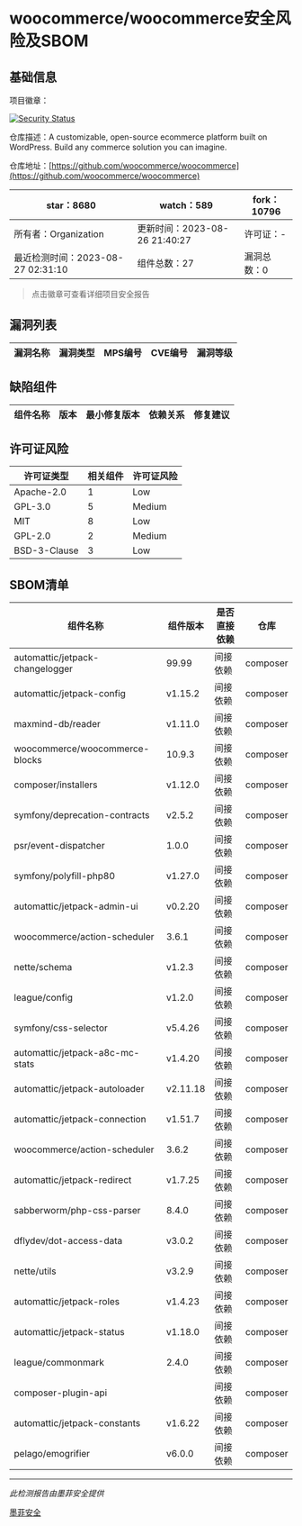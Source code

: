 # woocommerce/woocommerce安全风险及SBOM

## 基础信息

项目徽章：

[![Security Status](https://www.murphysec.com/platform3/v31/badge/1695503747714019328.svg)](https://www.murphysec.com/console/report/1694416112174133248/1695503747714019328)

仓库描述：A customizable, open-source ecommerce platform built on WordPress. Build any commerce solution you can imagine.

仓库地址：[https://github.com/woocommerce/woocommerce](https://github.com/woocommerce/woocommerce)

| star：8680 | watch：589 | fork：10796 |
| ----------- | -------------- | ------------ |
| 所有者：Organization | 更新时间：2023-08-26 21:40:27 | 许可证：- |
| 最近检测时间：2023-08-27 02:31:10 | 组件总数：27 | 漏洞总数：0 |

> 点击徽章可查看详细项目安全报告



## 漏洞列表

| 漏洞名称 | 漏洞类型 | MPS编号 | CVE编号 | 漏洞等级 |
| ------- | ------ | ------- | ------ | ----- |





## 缺陷组件

| 组件名称 | 版本 | 最小修复版本 | 依赖关系 | 修复建议 |
| -------- | ---- | ------------ | -------- | -------- |





## 许可证风险

| 许可证类型 | 相关组件 | 许可证风险 |
| ---------- | -------- | ---------- |
|Apache-2.0|1|Low|
|GPL-3.0|5|Medium|
|MIT|8|Low|
|GPL-2.0|2|Medium|
|BSD-3-Clause|3|Low|




## SBOM清单

| 组件名称 | 组件版本 | 是否直接依赖 | 仓库 |
| -------- | -------- | ------------ | ---- |
|automattic/jetpack-changelogger|99.99|间接依赖|composer|
|automattic/jetpack-config|v1.15.2|间接依赖|composer|
|maxmind-db/reader|v1.11.0|间接依赖|composer|
|woocommerce/woocommerce-blocks|10.9.3|间接依赖|composer|
|composer/installers|v1.12.0|间接依赖|composer|
|symfony/deprecation-contracts|v2.5.2|间接依赖|composer|
|psr/event-dispatcher|1.0.0|间接依赖|composer|
|symfony/polyfill-php80|v1.27.0|间接依赖|composer|
|automattic/jetpack-admin-ui|v0.2.20|间接依赖|composer|
|woocommerce/action-scheduler|3.6.1|间接依赖|composer|
|nette/schema|v1.2.3|间接依赖|composer|
|league/config|v1.2.0|间接依赖|composer|
|symfony/css-selector|v5.4.26|间接依赖|composer|
|automattic/jetpack-a8c-mc-stats|v1.4.20|间接依赖|composer|
|automattic/jetpack-autoloader|v2.11.18|间接依赖|composer|
|automattic/jetpack-connection|v1.51.7|间接依赖|composer|
|woocommerce/action-scheduler|3.6.2|间接依赖|composer|
|automattic/jetpack-redirect|v1.7.25|间接依赖|composer|
|sabberworm/php-css-parser|8.4.0|间接依赖|composer|
|dflydev/dot-access-data|v3.0.2|间接依赖|composer|
|nette/utils|v3.2.9|间接依赖|composer|
|automattic/jetpack-roles|v1.4.23|间接依赖|composer|
|automattic/jetpack-status|v1.18.0|间接依赖|composer|
|league/commonmark|2.4.0|间接依赖|composer|
|composer-plugin-api||间接依赖|composer|
|automattic/jetpack-constants|v1.6.22|间接依赖|composer|
|pelago/emogrifier|v6.0.0|间接依赖|composer|


------

*此检测报告由墨菲安全提供*

[墨菲安全](www.murphysec.com)